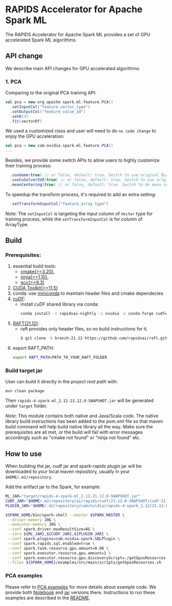 # RAPIDS Accelerator for Apache Spark ML

The RAPIDS Accelerator for Apache Spark ML provides a set of GPU accelerated Spark ML algorithms.


## API change

We describe main API changes for GPU accelerated algorithms:



### 1. PCA

Comparing to the original PCA training API:

```scala
val pca = new org.apache.spark.ml.feature.PCA()
  .setInputCol("feature_vector_type")
  .setOutputCol("feature_value_3d")
  .setK(3)
  .fit(vectorDf)
```

We used a customized class and user will need to do `no code change` to enjoy the GPU acceleration:

```scala
val pca = new com.nvidia.spark.ml.feature.PCA()
...
```

Besides, we provide some switch APIs to allow users to highly customize their training process:

```scala
  .useGemm(true) // or false, default: true. Switch to use original BLAS bsr or cuBLAS gemm to compute covariance matrix
  .useCuSolverSVD(true) // or false, default: true. Switch to use original LAPack solver or cuSolver to compute SVD
  .meanCentering(true) // or false, default: true. Switch to do mean centering or not before computing covariance matrix
```

To speedup the transform process, it's required to add an extra setting:
```scala
  .setTransformInputCol("feature_array_type")
```
Note: The `setInputCol` is targeting the input column of `Vector` type for training process, while
 the `setTransformInputCol` is for column of ArrayType.

## Build

### Prerequisites:
1. essential build tools: 
    - [cmake(>=3.20)](https://cmake.org/download/), 
    - [ninja(>=1.10)](https://github.com/ninja-build/ninja/releases),
    - [gcc(>=9.3)](https://gcc.gnu.org/releases.html)
2. [CUDA Toolkit(>=11.5)](https://developer.nvidia.com/cuda-toolkit)
3. conda: use [miniconda](https://docs.conda.io/en/latest/miniconda.html) to maintain header files
and cmake dependecies
4. [cuDF](https://github.com/rapidsai/cudf):
    - install cuDF shared library via conda:
      ```bash
      conda install -c rapidsai-nightly -c nvidia -c conda-forge cudf=21.12 python=3.8 -y
      ```
5. [RAFT(21.12)](https://github.com/rapidsai/raft):
    - raft provides only header files, so no build instructions for it.
      ```bash
      $ git clone -b branch-21.12 https://github.com/rapidsai/raft.git
      ```
6. export RAFT_PATH:
    ```bash
    export RAFT_PATH=PATH_TO_YOUR_RAFT_FOLDER
    ```
### Build target jar
User can build it directly in the _project root path_ with:
```
mvn clean package
```
Then `rapids-4-spark-ml_2.12-21.12.0-SNAPSHOT.jar` will be generated under `target` folder.

_Note_: This module contains both native and Java/Scala code. The native library build instructions
has been added to the pom.xml file so that maven build command will help build native library all
the way. Make sure the prerequisites are all met, or the build will fail with error messages
accordingly such as "cmake not found" or "ninja not found" etc.

## How to use
When building the jar, cudf jar and spark-rapids plugin jar will be downloaded to your local maven
repository, usually in your `$HOME/.m2/repository`.

Add the artifact jar to the Spark, for example:
```bash
ML_JAR="target/rapids-4-spark-ml_2.12-21.12.0-SNAPSHOT.jar"
CUDF_JAR="$HOME/.m2/repository/ai/rapids/cudf/21.12.0-SNAPSHOT/cudf-21.12.0-SNAPSHOT.jar"
PLUGIN_JAR="$HOME/.m2/repository/com/nvidia/rapids-4-spark_2.12/21.12.0-SNAPSHOT/rapids-4-spark_2.12-21.12.0-SNAPSHOT.jar"

$SPARK_HOME/bin/spark-shell --master $SPARK_MASTER \
 --driver-memory 20G \
 --executor-memory 30G \
 --conf spark.driver.maxResultSize=8G \
 --jars ${ML_JAR},${CUDF_JAR},${PLUGIN_JAR} \
 --conf spark.plugins=com.nvidia.spark.SQLPlugin \
 --conf spark.rapids.sql.enabled=true \
 --conf spark.task.resource.gpu.amount=0.08 \
 --conf spark.executor.resource.gpu.amount=1 \
 --conf spark.executor.resource.gpu.discoveryScript=./getGpusResources.sh \
 --files ${SPARK_HOME}/examples/src/main/scripts/getGpusResources.sh
```
### PCA examples

Please refer to
[PCA examples](https://github.com/NVIDIA/spark-rapids-examples/blob/branch-21.12/examples/Spark-cuML/pca/) for
more details about example code. We provide both
[Notebook](https://github.com/NVIDIA/spark-rapids-examples/blob/branch-21.12/examples/Spark-cuML/pca/PCA-example-notebook.ipynb)
and [jar](https://github.com/NVIDIA/spark-rapids-examples/blob/branch-21.12/examples/Spark-cuML/pca/scala/src/com/nvidia/spark/examples/pca/Main.scala)
 versions there. Instructions to run these examples are described in the
 [README](https://github.com/NVIDIA/spark-rapids-examples/blob/branch-21.12/examples/Spark-cuML/pca/README.md).

